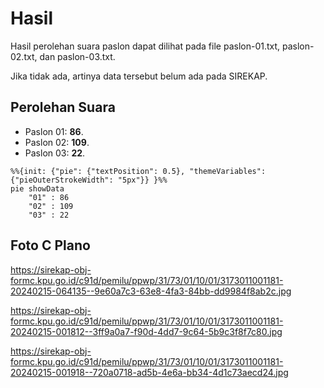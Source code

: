 # Hasil

Hasil perolehan suara paslon dapat dilihat pada file paslon-01.txt, paslon-02.txt, dan paslon-03.txt.

Jika tidak ada, artinya data tersebut belum ada pada SIREKAP.

## Perolehan Suara

 * Paslon 01: **86**.
 * Paslon 02: **109**.
 * Paslon 03: **22**.

```mermaid
%%{init: {"pie": {"textPosition": 0.5}, "themeVariables": {"pieOuterStrokeWidth": "5px"}} }%%
pie showData
    "01" : 86
    "02" : 109
    "03" : 22
```
## Foto C Plano

https://sirekap-obj-formc.kpu.go.id/c91d/pemilu/ppwp/31/73/01/10/01/3173011001181-20240215-064135--9e60a7c3-63e8-4fa3-84bb-dd9984f8ab2c.jpg

https://sirekap-obj-formc.kpu.go.id/c91d/pemilu/ppwp/31/73/01/10/01/3173011001181-20240215-001812--3ff9a0a7-f90d-4dd7-9c64-5b9c3f8f7c80.jpg

https://sirekap-obj-formc.kpu.go.id/c91d/pemilu/ppwp/31/73/01/10/01/3173011001181-20240215-001918--720a0718-ad5b-4e6a-bb34-4d1c73aecd24.jpg

